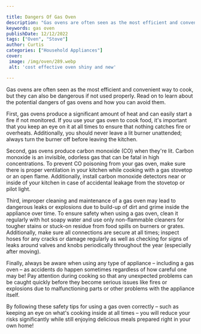 ```yaml
---

title: Dangers Of Gas Oven
description: "Gas ovens are often seen as the most efficient and convenient way to cook, but they can also be dangerous if not used properly. Re...continue on"
keywords: gas oven
publishDate: 12/12/2022
tags: ["Oven", "Stove"]
author: Curtis
categories: ["Household Appliances"]
cover: 
 image: /img/oven/289.webp
 alt: 'cost effective oven shiny and new'

---
```


Gas ovens are often seen as the most efficient and convenient way to cook, but they can also be dangerous if not used properly. Read on to learn about the potential dangers of gas ovens and how you can avoid them.

First, gas ovens produce a significant amount of heat and can easily start a fire if not monitored. If you use your gas oven to cook food, it's important that you keep an eye on it at all times to ensure that nothing catches fire or overheats. Additionally, you should never leave a lit burner unattended; always turn the burner off before leaving the kitchen. 

Second, gas ovens produce carbon monoxide (CO) when they're lit. Carbon monoxide is an invisible, odorless gas that can be fatal in high concentrations. To prevent CO poisoning from your gas oven, make sure there is proper ventilation in your kitchen while cooking with a gas stovetop or an open flame. Additionally, install carbon monoxide detectors near or inside of your kitchen in case of accidental leakage from the stovetop or pilot light. 

Third, improper cleaning and maintenance of a gas oven may lead to dangerous leaks or explosions due to build-up of dirt and grime inside the appliance over time. To ensure safety when using a gas oven, clean it regularly with hot soapy water and use only non-flammable cleaners for tougher stains or stuck-on residue from food spills on burners or grates. Additionally, make sure all connections are secure at all times; inspect hoses for any cracks or damage regularly as well as checking for signs of leaks around valves and knobs periodically throughout the year (especially after moving). 

Finally, always be aware when using any type of appliance – including a gas oven – as accidents do happen sometimes regardless of how careful one may be! Pay attention during cooking so that any unexpected problems can be caught quickly before they become serious issues like fires or explosions due to malfunctioning parts or other problems with the appliance itself. 

By following these safety tips for using a gas oven correctly – such as keeping an eye on what's cooking inside at all times – you will reduce your risks significantly while still enjoying delicious meals prepared right in your own home!
